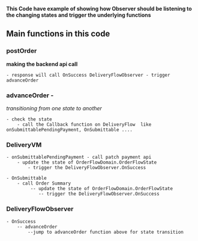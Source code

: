 **This Code have example of showing how Observer should be listening to the changing states and trigger the underlying functions**

Main functions in this code
---
### postOrder 

**making the backend api call**

    - response will call OnSuccess DeliveryFlowObserver - trigger advanceOrder

### advanceOrder -

*transitioning from one state to another*

    - check the state
        - call the Callback function on DeliveryFlow  like onSubmittablePendingPayment, OnSubmittable ....

### DeliveryVM 
>
    - onSubmittablePendingPayment - call patch payment api  
        - update the state of OrderFlowDomain.OrderFlowState
            - trigger the DeliveryFlowObserver.OnSuccess

    - OnSubmittable
        - call Order Summary
             -- update the state of OrderFlowDomain.OrderFlowState
                -- trigger the DeliveryFlowObserver.OnSuccess

### DeliveryFlowObserver
>
    - OnSuccess
        -- advanceOrder
            --jump to advanceOrder function above for state transition
